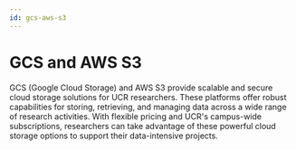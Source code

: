 ```yaml
---
id: gcs-aws-s3
---
```


# GCS and AWS S3

GCS (Google Cloud Storage) and AWS S3 provide scalable and secure cloud storage solutions for UCR researchers. These platforms offer robust capabilities for storing, retrieving, and managing data across a wide range of research activities. With flexible pricing and UCR's campus-wide subscriptions, researchers can take advantage of these powerful cloud storage options to support their data-intensive projects.
